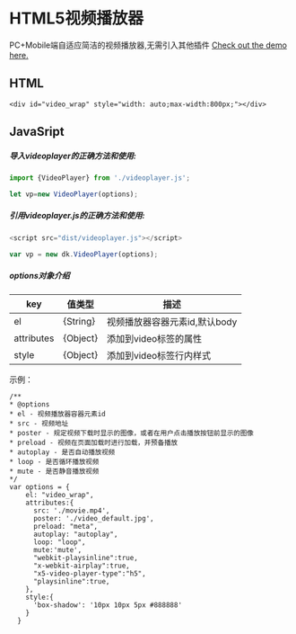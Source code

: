 # HTML5视频播放器

PC+Mobile端自适应简洁的视频播放器,无需引入其他插件
[Check out the demo here.](https://urlzengbin.github.io/html5-video-player/example/index.html)

## HTML
```
<div id="video_wrap" style="width: auto;max-width:800px;"></div>
```

## JavaSript

##### 导入videoplayer的正确方法和使用:
```js
import {VideoPlayer} from './videoplayer.js';

let vp=new VideoPlayer(options);
```

##### 引用videoplayer.js的正确方法和使用:
```js
<script src="dist/videoplayer.js"></script>

var vp = new dk.VideoPlayer(options);
```

##### options对象介绍

| key | 值类型 | 描述|
| ------ | ------ | ------ |
| el | {String} | 视频播放器容器元素id,默认body |
| attributes | {Object} | 添加到video标签的属性 |
| style | {Object} | 添加到video标签行内样式 |

示例：

```
/**
* @options
* el - 视频播放器容器元素id
* src - 视频地址
* poster - 规定视频下载时显示的图像，或者在用户点击播放按钮前显示的图像
* preload - 视频在页面加载时进行加载，并预备播放
* autoplay - 是否自动播放视频
* loop - 是否循环播放视频
* mute - 是否静音播放视频
*/
var options = {
    el: "video_wrap",
    attributes:{
      src: './movie.mp4',
      poster: './video_default.jpg',
      preload: "meta",
      autoplay: "autoplay",
      loop: "loop",
      mute:'mute',
      "webkit-playsinline":true,
      "x-webkit-airplay":true,
      "x5-video-player-type":"h5",
      "playsinline":true,
    },
    style:{
      'box-shadow': '10px 10px 5px #888888'
    }
  }
```

